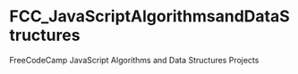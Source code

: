 # FCC_JavaScriptAlgorithmsandDataStructures
FreeCodeCamp JavaScript Algorithms and Data Structures Projects
